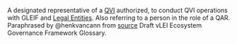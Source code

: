 A designated representative of a [QVI](QVI) authorized, to conduct QVI operations with GLEIF and [Legal Entities](legal-entity). Also referring to a person in the role of a QAR.\
Paraphrased by @henkvancann from [source](https://www.gleif.org/vlei/introducing-the-vlei-ecosystem-governance-framework/2022-02-07_verifiable-lei-vlei-ecosystem-governance-framework-glossary-draft-publication_v0.9-draft.pdf) Draft vLEI Ecosystem Governance Framework Glossary.